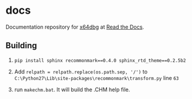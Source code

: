 # docs

Documentation repository for [x64dbg](http://x64dbg.com) at [Read the Docs](https://readthedocs.org/projects/x64dbg).

## Building

1. `pip install sphinx recommonmark==0.4.0 sphinx_rtd_theme==0.2.5b2`
2. Add `relpath = relpath.replace(os.path.sep, '/')` to `C:\Python27\Lib\site-packages\recommonmark\transform.py` line `63`
3. run `makechm.bat`. It will build the .CHM help file.
